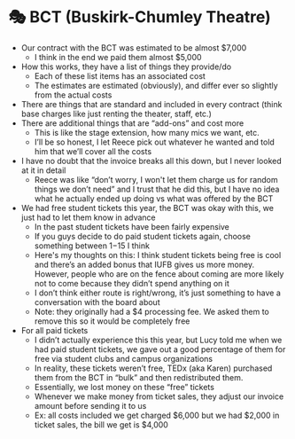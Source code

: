 # 🎭 BCT (Buskirk-Chumley Theatre)

* Our contract with the BCT was estimated to be almost $7,000
  * I think in the end we paid them almost $5,000
* How this works, they have a list of things they provide/do
  * Each of these list items has an associated cost
  * The estimates are estimated (obviously), and differ ever so slightly from the actual costs
* There are things that are standard and included in every contract (think base charges like just renting the theater, staff, etc.)
* There are additional things that are “add-ons” and cost more
  * This is like the stage extension, how many mics we want, etc.
  * I’ll be so honest, I let Reece pick out whatever he wanted and told him that we’ll cover all the costs
* I have no doubt that the invoice breaks all this down, but I never looked at it in detail
  * Reece was like “don’t worry, I won't let them charge us for random things we don’t need” and I trust that he did this, but I have no idea what he actually ended up doing vs what was offered by the BCT
* We had free student tickets this year, the BCT was okay with this, we just had to let them know in advance
  * In the past student tickets have been fairly expensive
  * If you guys decide to do paid student tickets again, choose something between $1-$15 I think
  * Here's my thoughts on this: I think student tickets being free is cool and there’s an added bonus that IUFB gives us more money. However, people who are on the fence about coming are more likely not to come because they didn’t spend anything on it
  * I don’t think either route is right/wrong, it’s just something to have a conversation with the board about
  * Note: they originally had a $4 processing fee. We asked them to remove this so it would be completely free
* For all paid tickets
  * I didn’t actually experience this this year, but Lucy told me when we had paid student tickets, we gave out a good percentage of them for free via student clubs and campus organizations
  * In reality, these tickets weren’t free, TEDx (aka Karen) purchased them from the BCT in “bulk” and then redistributed them.&#x20;
  * Essentially, we lost money on these “free” tickets
  * Whenever we make money from ticket sales, they adjust our invoice amount before sending it to us
  * Ex: all costs included we get charged $6,000 but we had $2,000 in ticket sales, the bill we get is $4,000
